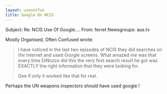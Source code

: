 ```yaml
---
layout: usenetfun
title: Google On NCIS
---
```



 Subject: Re: NCIS Use Of Google.... 
From: ferret
Newsgroups: aus.tv

Mostly Organised, Often Confused wrote:
>
> I have noticed in the last two episodes of NCIS they did searches
> on the internet and used Google screens. What amazed me was that 
> every time DiNozzo did this the very first search result he got 
> was EXACTLY the right information that they were looking for.
> 
> Gee if only it worked like that for real.
> 
> 
Perhaps the UN weapons inspectors should have used google !


   